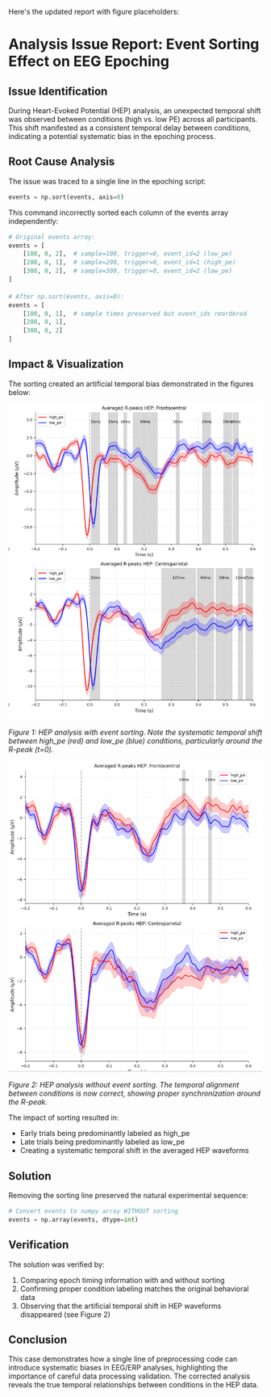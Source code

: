 Here's the updated report with figure placeholders:

# Analysis Issue Report: Event Sorting Effect on EEG Epoching

## Issue Identification
During Heart-Evoked Potential (HEP) analysis, an unexpected temporal shift was observed between conditions (high vs. low PE) across all participants. This shift manifested as a consistent temporal delay between conditions, indicating a potential systematic bias in the epoching process.

## Root Cause Analysis
The issue was traced to a single line in the epoching script:
```python
events = np.sort(events, axis=0)
```

This command incorrectly sorted each column of the events array independently:
```python
# Original events array:
events = [
    [100, 0, 2],  # sample=100, trigger=0, event_id=2 (low_pe)
    [200, 0, 1],  # sample=200, trigger=0, event_id=1 (high_pe)
    [300, 0, 2],  # sample=300, trigger=0, event_id=2 (low_pe)
]

# After np.sort(events, axis=0):
events = [
    [100, 0, 1],  # sample times preserved but event_ids reordered
    [200, 0, 1],
    [300, 0, 2]
]
```

## Impact & Visualization
The sorting created an artificial temporal bias demonstrated in the figures below:

![Figure 1: HEP analysis with incorrect sorting](/Step_3%20(Pilot)/Data%20Analalysis/2025.02.03/FInding%20the%20Issu%20in%20Epoching/Before.png)

*Figure 1: HEP analysis with event sorting. Note the systematic temporal shift between high_pe (red) and low_pe (blue) conditions, particularly around the R-peak (t=0).*

![Figure 2: HEP analysis after removing sorting](/Step_3%20(Pilot)/Data%20Analalysis/2025.02.03/FInding%20the%20Issu%20in%20Epoching/After.png)

*Figure 2: HEP analysis without event sorting. The temporal alignment between conditions is now correct, showing proper synchronization around the R-peak.*

The impact of sorting resulted in:
- Early trials being predominantly labeled as high_pe
- Late trials being predominantly labeled as low_pe
- Creating a systematic temporal shift in the averaged HEP waveforms

## Solution
Removing the sorting line preserved the natural experimental sequence:
```python
# Convert events to numpy array WITHOUT sorting
events = np.array(events, dtype=int)
```

## Verification
The solution was verified by:
1. Comparing epoch timing information with and without sorting
2. Confirming proper condition labeling matches the original behavioral data
3. Observing that the artificial temporal shift in HEP waveforms disappeared (see Figure 2)

## Conclusion
This case demonstrates how a single line of preprocessing code can introduce systematic biases in EEG/ERP analyses, highlighting the importance of careful data processing validation. The corrected analysis reveals the true temporal relationships between conditions in the HEP data.

